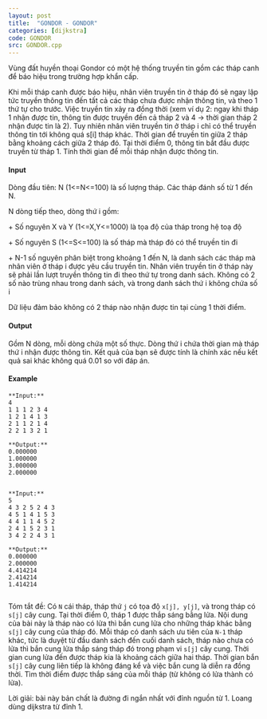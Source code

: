 ```yaml
---
layout: post
title:  "GONDOR - GONDOR"
categories: [dijkstra]
code: GONDOR
src: GONDOR.cpp
---
```




  






Vùng đất huyền thoại Gondor có một hệ thống truyền tin gồm các tháp canh để báo hiệu trong trường hợp khẩn cấp.

Khi mỗi tháp canh được báo hiệu, nhân viên truyền tin ở tháp đó sẽ ngay lập tức truyền thông tin đến tất cả các tháp chưa được nhận thông tin, và theo 1 thứ tự cho trước. Việc truyền tin xảy ra đồng thời (xem ví dụ 2: ngay khi tháp 1 nhận được tin, thông tin được truyền đến cả tháp 2 và 4 -> thời gian tháp 2 nhận được tin là 2). Tuy nhiên nhân viên truyền tin ở tháp i chỉ có thể truyền thông tin tới không quá s\[i\] tháp khác. Thời gian để truyền tin giữa 2 tháp bằng khoảng cách giữa 2 tháp đó. Tại thời điểm 0, thông tin bắt đầu được truyền từ tháp 1. Tính thời gian để mỗi tháp nhận được thông tin.

#### Input

Dòng đầu tiên: N (1<=N<=100) là số lượng tháp. Các tháp đánh số từ 1 đến N.

N dòng tiếp theo, dòng thứ i gồm:

\+ Số nguyên X và Y (1<=X,Y<=1000) là tọa độ của tháp trong hệ toạ độ

\+ Số nguyên S (1<=S<=100) là số tháp mà tháp đó có thể truyền tin đi

\+ N-1 số nguyên phân biệt trong khoảng 1 đến N, là danh sách các tháp mà nhân viên ở tháp i được yêu cầu truyền tin. Nhân viên truyền tin ở tháp này sẽ phải lần lượt truyền thông tin đi theo thứ tự trong danh sách. Không có 2 số nào trùng nhau trong danh sách, và trong danh sách thứ i không chứa số i

Dữ liệu đảm bảo không có 2 tháp nào nhận được tin tại cùng 1 thời điểm.

#### Output

Gồm N dòng, mỗi dòng chứa một số thực. Dòng thứ i chứa thời gian mà tháp thứ i nhận được thông tin. Kết quả của bạn sẽ được tính là chính xác nếu kết quả sai khác không quá 0.01 so với đáp án.

#### Example

```
**Input:**
4
1 1 1 2 3 4
1 2 1 4 1 3
2 1 1 2 1 4
2 2 1 3 2 1

**Output:**
0.000000
1.000000
3.000000
2.000000


```

```
**Input:**
5
4 3 2 5 2 4 3
4 5 1 4 1 5 3
4 4 1 1 4 5 2
2 4 1 5 2 3 1
3 4 2 2 4 3 1

**Output:**
0.000000
2.000000
4.414214
2.414214
1.414214


```

<!--more-->



Tóm tắt đề: Có `N` cái tháp, tháp thứ `j` có tọa độ `x[j], y[j]`, và trong tháp có `s[j]` cây cung. Tại thời điểm 0, tháp 1 được thắp sáng bằng lửa. Nội dung của bài này là tháp nào có lửa thì bắn cung lửa cho những tháp khác bằng `s[j]` cây cung của tháp đó. Mỗi tháp có danh sách ưu tiên của `N-1` tháp khác, tức là duyệt từ đầu danh sách đến cuối danh sách, tháp nào chưa có lửa thì bắn cung lửa thắp sáng tháp đó trong phạm vi `s[j]` cây cung. Thời gian cung lửa đến được tháp kia là khoảng cách giữa hai tháp. Thời gian bắn `s[j]` cây cung liên tiếp là không đáng kể và việc bắn cung là diễn ra đồng thời. Tìm thời điểm được thắp sáng của mỗi tháp (từ không có lửa thành có lửa).


Lời giải: bài này bản chất là đường đi ngắn nhất với đỉnh nguồn từ 1. Loang dùng dijkstra từ đỉnh 1.
